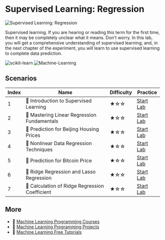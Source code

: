 # Supervised Learning: Regression

![Supervised Learning: Regression](https://cover-creator.labex.io/supervised-learning-regression.png)

Supervised learning. If you are hearing or reading this term for the first time, then it may be completely unclear what it means. Don't worry. In this lab, you will get a comprehensive understanding of supervised learning; and, in the next chapter of the experiment, you will learn to use supervised learning to complete data prediction.

![scikit-learn](https://img.shields.io/badge/scikit-learn-whitesmoke?style=for-the-badge&logo=scikit-learn)
![Machine-Learning](https://img.shields.io/badge/Machine-Learning-whitesmoke?style=for-the-badge&logo=machine-learning)


## Scenarios

|   Index | Name                                          | Difficulty   | Practice                                                            |
|---------|-----------------------------------------------|--------------|---------------------------------------------------------------------|
|       1 | 📖 Introduction to Supervised Learning         | ★☆☆          | <a target='_blank' href='https://labex.io/labs/20791'>Start Lab</a> |
|       2 | 📖 Mastering Linear Regression Fundamentals    | ★☆☆          | <a target='_blank' href='https://labex.io/labs/20799'>Start Lab</a> |
|       3 | 📖 Prediction for Beijing Housing Prices       | ★☆☆          | <a target='_blank' href='https://labex.io/labs/20805'>Start Lab</a> |
|       4 | 📖 Nonlinear Data Regression Techniques        | ★☆☆          | <a target='_blank' href='https://labex.io/labs/20804'>Start Lab</a> |
|       5 | 📖 Prediction for Bitcoin Price                | ★☆☆          | <a target='_blank' href='https://labex.io/labs/20806'>Start Lab</a> |
|       6 | 📖 Ridge Regression and Lasso Regression       | ★☆☆          | <a target='_blank' href='https://labex.io/labs/20808'>Start Lab</a> |
|       7 | 📖 Calculation of Ridge Regression Coefficient | ★☆☆          | <a target='_blank' href='https://labex.io/labs/20753'>Start Lab</a> |

## More

- 🔗 [Machine Learning Programming Courses](https://github.com/labex-labs/awesome-programming-courses)
- 🔗 [Machine Learning Programming Projects](https://github.com/labex-labs/awesome-programming-projects)
- 🔗 [Machine Learning Free Tutorials](https://github.com/labex-labs/ml-free-tutorials)


